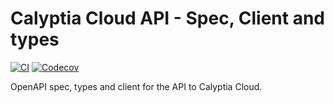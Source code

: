 # Calyptia Cloud API - Spec, Client and types

[![CI](https://github.com/calyptia/go-repo-template/actions/workflows/ci.yml/badge.svg?branch=main)](https://github.com/calyptia/go-repo-template/actions/workflows/ci.yml)
[![Codecov](https://codecov.io/gh/calyptia/api/branch/main/graph/badge.svg)](https://codecov.io/gh/calyptia/api)

OpenAPI spec, types and client for the API to Calyptia Cloud.
